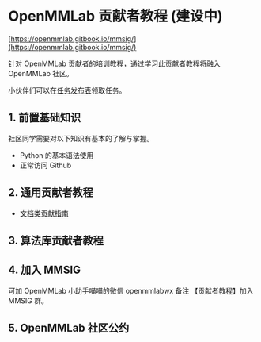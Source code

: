 # OpenMMLab 贡献者教程 (建设中)

[https://openmmlab.gitbook.io/mmsig/](https://openmmlab.gitbook.io/mmsig/)

针对 OpenMMLab 贡献者的培训教程，通过学习此贡献者教程将融入 OpenMMLab 社区。

小伙伴们可以在[任务发布表](https://aicarrier.feishu.cn/sheets/shtcnE5FlKLcg4vMjMMoq4kFL1f)领取任务。

## 1. 前置基础知识

社区同学需要对以下知识有基本的了解与掌握。

* Python 的基本语法使用
* 正常访问 Github

## 2. 通用贡献者教程

* [文档类贡献指南](general/doc.md)

## 3. 算法库贡献者教程

## 4. 加入 MMSIG

可加 OpenMMLab 小助手喵喵的微信 openmmlabwx 备注 【贡献者教程】加入 MMSIG 群。

## 5. OpenMMLab 社区公约
